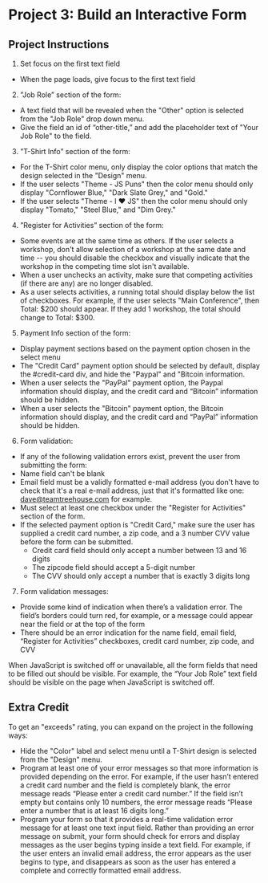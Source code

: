 # Project 3: Build an Interactive Form


## Project Instructions

1. Set focus on the first text field
  - When the page loads, give focus to the first text field
2. ”Job Role” section of the form:
  - A text field that will be revealed when the "Other" option is selected from the "Job Role" drop down menu.
  - Give the field an id of “other-title,” and add the placeholder text of "Your Job Role" to the field.
3. ”T-Shirt Info” section of the form:
  - For the T-Shirt color menu, only display the color options that match the design selected in the "Design" menu.
  - If the user selects "Theme - JS Puns" then the color menu should only display "Cornflower Blue," "Dark Slate Grey," and "Gold."
  - If the user selects "Theme - I ♥ JS" then the color menu should only display "Tomato," "Steel Blue," and "Dim Grey."
4. ”Register for Activities” section of the form:
  - Some events are at the same time as others. If the user selects a workshop, don't allow selection of a workshop at the same date and time -- you should disable the checkbox and visually indicate that the workshop in the competing time slot isn't available.
  - When a user unchecks an activity, make sure that competing activities (if there are any) are no longer disabled.
  - As a user selects activities, a running total should display below the list of checkboxes. For example, if the user selects "Main Conference", then Total: $200 should appear. If they add 1 workshop, the total should change to Total: $300.
5. Payment Info section of the form:
  - Display payment sections based on the payment option chosen in the select menu
  - The "Credit Card" payment option should be selected by default, display the #credit-card div, and hide the "Paypal" and "Bitcoin information.
  - When a user selects the "PayPal" payment option, the Paypal information should display, and the credit card and “Bitcoin” information should be hidden.
  - When a user selects the "Bitcoin" payment option, the Bitcoin information should display, and the credit card and “PayPal” information should be hidden.
6. Form validation:
  - If any of the following validation errors exist, prevent the user from submitting the form:
  - Name field can't be blank
  - Email field must be a validly formatted e-mail address (you don't have to check that it's a real e-mail address, just that it's formatted like one: dave@teamtreehouse.com for example.
  - Must select at least one checkbox under the "Register for Activities" section of the form.
  - If the selected payment option is "Credit Card," make sure the user has supplied a credit card number, a zip code, and a 3 number CVV value before the form can be submitted.
    - Credit card field should only accept a number between 13 and 16 digits
    - The zipcode field should accept a 5-digit number
    - The CVV should only accept a number that is exactly 3 digits long
7. Form validation messages:
  - Provide some kind of indication when there’s a validation error. The field’s borders could turn red, for example, or a message could appear near the field or at the top of the form
  - There should be an error indication for the name field, email field, “Register for Activities” checkboxes, credit card number, zip code, and CVV

When JavaScript is switched off or unavailable, all the form fields that need to be filled out should be visible. For example, the “Your Job Role” text field should be visible on the page when JavaScript is switched off.

## Extra Credit

To get an "exceeds" rating, you can expand on the project in the following ways:

- Hide the "Color" label and select menu until a T-Shirt design is selected from the "Design" menu.
- Program at least one of your error messages so that more information is provided depending on the error. For example, if the user hasn’t entered a credit card number and the field is completely blank, the error message reads “Please enter a credit card number.” If the field isn’t empty but contains only 10 numbers, the error message reads “Please enter a number that is at least 16 digits long.”
- Program your form so that it provides a real-time validation error message for at least one text input field. Rather than providing an error message on submit, your form should check for errors and display messages as the user begins typing inside a text field. For example, if the user enters an invalid email address, the error appears as the user begins to type, and disappears as soon as the user has entered a complete and correctly formatted email address.
